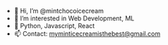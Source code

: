 - 👋 Hi, I’m @mintchocoicecream
- 👀 I’m interested in Web Development, ML
- 🌱 Python, Javascript, React
- 📫 Contact: myminticecreamisthebest@gmail.com

<!---
mintchocoicecream/mintchocoicecream is a ✨ special ✨ repository because its `README.md` (this file) appears on your GitHub profile.
You can click the Preview link to take a look at your changes.
--->
